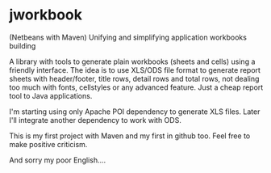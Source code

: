 jworkbook
=========

(Netbeans with Maven) Unifying and simplifying application workbooks building

A library with tools to generate plain workbooks (sheets and cells) using a friendly interface.
The idea is to use XLS/ODS file format to generate report sheets with header/footer, title rows, detail rows and total rows, not dealing too much with fonts, cellstyles or any advanced feature. Just a cheap report tool to Java applications.

I'm starting using only Apache POI dependency to generate XLS files. Later I'll integrate another dependency to work with ODS.

This is my first project with Maven and my first in github too. Feel free to make positive criticism.

And sorry my poor English....
